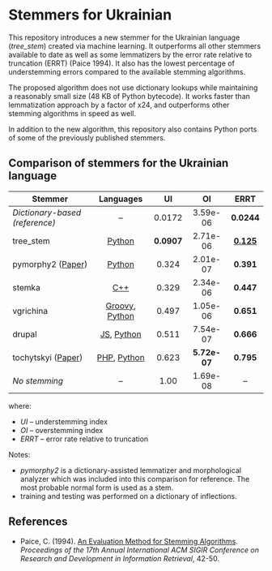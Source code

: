 # Stemmers for Ukrainian

This repository introduces a new stemmer for the Ukrainian language (*tree_stem*) created via machine learning. It outperforms all other stemmers available to date as well as some lemmatizers by the error rate relative to truncation (ERRT) (Paice 1994). It also has the lowest percentage of understemming errors compared to the available stemming algorithms.

The proposed algorithm does not use dictionary lookups while maintaining a reasonably small size (48 KB of Python bytecode). It works faster than lemmatization approach by a factor of x24, and outperforms other stemming algorithms in speed as well.

In addition to the new algorithm, this repository also contains Python ports of some of the previously published stemmers.

Comparison of stemmers for the Ukrainian language
--

| Stemmer | Languages | UI | OI | ERRT |
| --- | :---: | :---: | :---: | :---: |
| *Dictionary-based (reference)* | – | 0.0172 | 3.59e-06 | **0.0244** |
| tree\_stem | [Python](https://github.com/amakukha/stemmers_ukrainian/blob/master/src/tree_stem.py) | **0.0907** | 2.71e-06 | <ins>**0.125**</ins> |
| pymorphy2 ([Paper](https://link.springer.com/chapter/10.1007%2F978-3-319-26123-2_31)) | [Python](https://github.com/kmike/pymorphy2) | 0.324 | 2.01e-07 | **0.391** |
| stemka | [C++](http://www.keva.ru/stemka/stemka.html) | 0.329 | 2.34e-06 | **0.447** |
| vgrichina | [Groovy](https://github.com/vgrichina/ukrainian-stemmer), [Python](https://github.com/amakukha/stemmers_ukrainian/blob/master/src/vgrichina_stem.py) | 0.497 | 1.05e-06 | **0.651** |
| drupal | [JS](https://github.com/titarenko/ukrstemmer), [Python](https://github.com/Desklop/Uk_Stemmer) | 0.511 | 7.54e-07 | **0.666** |
| tochytskyi ([Paper](http://ekmair.ukma.edu.ua/bitstream/handle/123456789/12541/Hlybovets_Tochytskyi_Alhorytm_tokenizatsii.pdf?sequence=1&isAllowed=y)) | [PHP](https://github.com/tochytskyi/ukrstemmer), [Python](https://github.com/amakukha/stemmers_ukrainian/blob/master/src/tochytskyi_stem.py) | 0.623 | **5.72e-07** | **0.795** |
| *No stemming* | – | 1.00 | 1.69e-08 | – |

where:

 - *UI* – understemming index
 - *OI* – overstemming index
 - *ERRT* – error rate relative to truncation

Notes:

 - *pymorphy2* is a dictionary-assisted lemmatizer and morphological analyzer which was included into this comparison for reference. The most probable normal form is used as a stem.
 - training and testing was performed on a dictionary of inflections.
 
References
--

 - Paice, C. (1994). [An Evaluation Method for Stemming Algorithms](http://citeseerx.ist.psu.edu/viewdoc/download?doi=10.1.1.89.9560&rep=rep1&type=pdf). *Proceedings of the 17th Annual International ACM SIGIR Conference on Research and Development in Information Retrieval*, 42-50.

